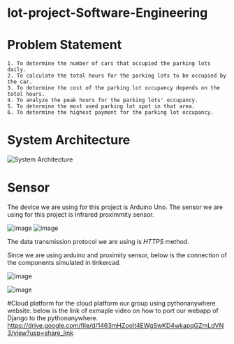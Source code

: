 # Iot-project-Software-Engineering

# Problem Statement
	1. To determine the number of cars that occupied the parking lots daily.
	2. To calculate the total hours for the parking lots to be occupied by the car.
	3. To determine the cost of the parking lot occupancy depends on the total hours.
	4. To analyze the peak hours for the parking lots' occupancy.
	5. To determine the most used parking lot spot in that area.
	6. To determine the highest payment for the parking lot occupancy.



# System Architecture
![System Architecture](https://user-images.githubusercontent.com/117339094/204296850-0b191711-81d1-4c14-9980-3796b95f30fd.png)



# Sensor
The device we are using for this project is Arduino Uno. 
The sensor we are using for this project is Infrared proximmity sensor.


![image](https://user-images.githubusercontent.com/116787176/204153725-710ceee2-9832-455d-a9f7-1885dfe66ed4.png)
![image](https://user-images.githubusercontent.com/116787176/204225630-ce5cb295-0ca2-4510-b205-b2f499ab8000.png)


The data transmission protocol we are using is *HTTPS* method.

Since we are using arduino and proximity sensor, below is the connection of the components simulated in tinkercad.

![image](https://user-images.githubusercontent.com/116787176/204297892-dcc62592-4acc-4bc6-a053-2ca73407974d.png)


![image](https://user-images.githubusercontent.com/116787176/204154138-eab5658d-d5db-4289-80ce-cdceac6d8a99.png)

#Cloud platform
for the cloud platform our group using pythonanywhere website.
below is the link of exmaple video on how to port our webapp of Django to the pythonanywhere.
https://drive.google.com/file/d/1463mHZoolt4EWgSwKD4wkapqGZmLdVN3/view?usp=share_link



	












